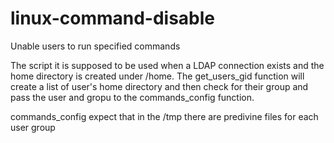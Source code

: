 # linux-command-disable
 Unable users to run specified commands

 The script it is supposed to be used when a LDAP connection exists and the home directory is created under /home.
 The get_users_gid function will create a list of user's home directory and then check for their group and pass the user and gropu to the commands_config function.

 commands_config expect that in the /tmp there are predivine files for each user group